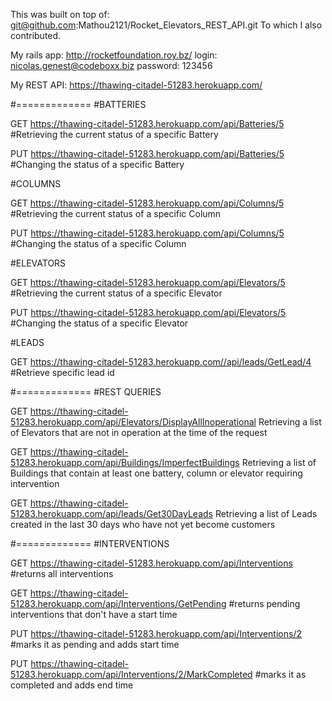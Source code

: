 This was built on top of:
git@github.com:Mathou2121/Rocket_Elevators_REST_API.git
To which I also contributed.


My rails app: http://rocketfoundation.roy.bz/ login: nicolas.genest@codeboxx.biz password: 123456

My REST API: https://thawing-citadel-51283.herokuapp.com/

#=============
#BATTERIES

GET https://thawing-citadel-51283.herokuapp.com/api/Batteries/5
#Retrieving the current status of a specific Battery 

PUT https://thawing-citadel-51283.herokuapp.com/api/Batteries/5
#Changing the status of a specific Battery


#COLUMNS

GET https://thawing-citadel-51283.herokuapp.com/api/Columns/5
#Retrieving the current status of a specific Column

PUT https://thawing-citadel-51283.herokuapp.com/api/Columns/5
#Changing the status of a specific Column 


#ELEVATORS

GET https://thawing-citadel-51283.herokuapp.com/api/Elevators/5
#Retrieving the current status of a specific Elevator

PUT https://thawing-citadel-51283.herokuapp.com/api/Elevators/5
#Changing the status of a specific Elevator

#LEADS

GET https://thawing-citadel-51283.herokuapp.com//api/leads/GetLead/4
#Retrieve specific lead id 

#=============
#REST QUERIES

GET https://thawing-citadel-51283.herokuapp.com/api/Elevators/DisplayAllInoperational
Retrieving a list of Elevators that are not in operation at the time of the request 

GET https://thawing-citadel-51283.herokuapp.com/api/Buildings/ImperfectBuildings
Retrieving a list of Buildings that contain at least one battery, column or elevator requiring intervention

GET https://thawing-citadel-51283.herokuapp.com/api/leads/Get30DayLeads
Retrieving a list of Leads created in the last 30 days who have not yet become customers 

#=============
#INTERVENTIONS

GET https://thawing-citadel-51283.herokuapp.com/api/Interventions
#returns all interventions

GET https://thawing-citadel-51283.herokuapp.com/api/Interventions/GetPending
#returns pending interventions that don't have a start time

PUT https://thawing-citadel-51283.herokuapp.com/api/Interventions/2
#marks it as pending and adds start time

PUT https://thawing-citadel-51283.herokuapp.com/api/Interventions/2/MarkCompleted
#marks it as completed and adds end time